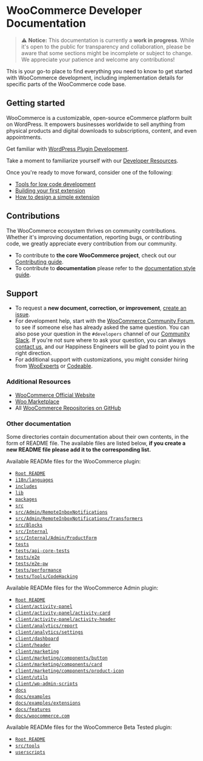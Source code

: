 # WooCommerce Developer Documentation

> ⚠️ **Notice:** This documentation is currently a **work in progress**. While it's open to the public for transparency and collaboration, please be aware that some sections might be incomplete or subject to change. We appreciate your patience and welcome any contributions!

This is your go-to place to find everything you need to know to get started with WooCommerce development, including implementation details for specific parts of the WooCommerce code base. 

## Getting started

WooCommerce is a customizable, open-source eCommerce platform built on WordPress. It empowers businesses worldwide to sell anything from physical products and digital downloads to subscriptions, content, and even appointments.

Get familiar with [WordPress Plugin Development](https://developer.wordpress.org/plugins/).

Take a moment to familiarize yourself with our [Developer Resources](https://developer.wordpress.org/plugins/plugin-basics/).

Once you're ready to move forward, consider one of the following:

- [Tools for low code development](getting-started/tools-for-low-code-development.md)
- [Building your first extension](extension-development/building-your-first-extension.md)
- [How to design a simple extension](extension-development/how-to-design-a-simple-extension.md)

## Contributions

The WooCommerce ecosystem thrives on community contributions. Whether it's improving documentation, reporting bugs, or contributing code, we greatly appreciate every contribution from our community. 

- To contribute to **the core WooCommerce project**, check out our [Contributing guide](https://github.com/woocommerce/woocommerce/blob/trunk/.github/CONTRIBUTING.md).
- To contribute to **documentation** please refer to the [documentation style guide](style-guide.md).

## Support

- To request a **new document, correction, or improvement**, [create an issue](https://github.com/woocommerce/woodocs/issues/new/choose).
- For development help, start with the [WooCommerce Community Forum](https://wordpress.org/support/plugin/woocommerce/), to see if someone else has already asked the same question. You can also pose your question in the `#developers` channel of our [Community Slack](https://woo.com/community-slack/). If you're not sure where to ask your question, you can always [contact us](https://woo.com/contact-us/), and our Happiness Engineers will be glad to point you in the right direction.
- For additional support with customizations, you might consider hiring from [WooExperts](https://woo.com/experts/) or [Codeable](https://codeable.io/).

### Additional Resources

- [WooCommerce Official Website](https://woo.com/)
- [Woo Marketplace](https://woo.com/marketplace)
- All [WooCommerce Repositories on GitHub](https://woocommerce.github.io/)

### Other documentation

Some directories contain documentation about their own contents, in the form of README file. The available files are listed below, **if you create a new README file please add it to the corresponding list.**

Available READMe files for the WooCommerce plugin: 

- [`Root README`](../plugins/woocommerce/README.md)
- [`i18n/languages`](../plugins/woocommerce/i18n/languages/README.md)
- [`includes`](../plugins/woocommerce/includes/README.md)
- [`lib`](../plugins/woocommerce/lib/README.md)
- [`packages`](../plugins/woocommerce/packages/README.md)
- [`src`](../plugins/woocommerce/src/README.md)
- [`src/Admin/RemoteInboxNotifications`](../plugins/woocommerce/src/Admin/RemoteInboxNotifications/README.md)
- [`src/Admin/RemoteInboxNotifications/Transformers`](../plugins/woocommerce/src/Admin/RemoteInboxNotifications/Transformers/README.md)
- [`src/Blocks`](../plugins/woocommerce/src/Blocks/README.md)
- [`src/Internal`](../plugins/woocommerce/src/Internal/README.md)
- [`src/Internal/Admin/ProductForm`](../plugins/woocommerce/src/Internal/Admin/ProductForm/README.md)
- [`tests`](../plugins/woocommerce/tests/README.md)
- [`tests/api-core-tests`](../plugins/woocommerce/tests/api-core-tests/README.md)
- [`tests/e2e`](../plugins/woocommerce/tests/e2e/README.md)
- [`tests/e2e-pw`](../plugins/woocommerce/tests/e2e-pw/README.md)
- [`tests/performance`](../plugins/woocommerce/tests/performance/README.md)
- [`tests/Tools/CodeHacking`](../plugins/woocommerce/tests/Tools/CodeHacking/README.md)

Available READMe files for the WooCommerce Admin plugin:

- [`Root README`](../plugins/woocommerce-admin/README.md)
- [`client/activity-panel`](../plugins/woocommerce-admin/client/activity-panel/README.md)
- [`client/activity-panel/activity-card`](../plugins/woocommerce-admin/client/activity-panel/activity-card/README.md)
- [`client/activity-panel/activity-header`](../plugins/woocommerce-admin/client/activity-panel/activity-header/README.md)
- [`client/analytics/report`](../plugins/woocommerce-admin/client/analytics/report/README.md)
- [`client/analytics/settings`](../plugins/woocommerce-admin/client/analytics/settings/README.md)
- [`client/dashboard`](../plugins/woocommerce-admin/client/dashboard/README.md)
- [`client/header`](../plugins/woocommerce-admin/client/header/README.md)
- [`client/marketing`](../plugins/woocommerce-admin/client/marketing/README.md)
- [`client/marketing/components/button`](../plugins/woocommerce-admin/client/marketing/components/button/README.md)
- [`client/marketing/components/card`](../plugins/woocommerce-admin/client/marketing/components/card/README.md)
- [`client/marketing/components/product-icon`](../plugins/woocommerce-admin/client/marketing/components/product-icon/README.md)
- [`client/utils`](../plugins/woocommerce-admin/client/utils/README.md)
- [`client/wp-admin-scripts`](../plugins/woocommerce-admin/client/wp-admin-scripts/README.md)
- [`docs`](../plugins/woocommerce-admin/docs/README.md)
- [`docs/examples`](../plugins/woocommerce-admin/docs/examples/README.md)
- [`docs/examples/extensions`](../plugins/woocommerce-admin/docs/examples/extensions/README.md)
- [`docs/features`](../plugins/woocommerce-admin/docs/features/README.md)
- [`docs/woocommerce.com`](../plugins/woocommerce-admin/docs/woocommerce.com/README.md)

Available READMe files for the WooCommerce Beta Tested plugin:

- [`Root README`](../plugins/woocommerce-beta-tester/README.md)
- [`src/tools`](../plugins/woocommerce-beta-tester/src/tools/README.md)
- [`userscripts`](../plugins/woocommerce-beta-tester/userscripts/README.md)
